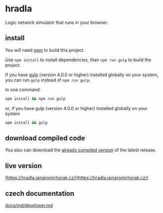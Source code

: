 # hradla
Logic network simulator that runs in your browser.

## install
You will need [npm](https://www.npmjs.com/) to build this project.

Use `npm install` to install dependencies, than `npm run gulp` to build the project.

If you have [gulp](https://github.com/gulpjs/gulp) (version 4.0.0 or higher) installed globally on your system,
you can run `gulp` instead of `npm run gulp`.

In one command:
```bash
npm install && npm run gulp
```
or, if you have gulp (version 4.0.0 or higher) installed globally on your system
```bash
npm install && gulp
```

## download compiled code
You also can download the [already compiled version](https://github.com/janjaromirhorak/hradla/releases/latest) of the latest release.

## live version
[https://hradla.janjaromirhorak.cz/](https://hradla.janjaromirhorak.cz/)

## czech documentation
[docs/md/developer.md](docs/md/developer.md)
